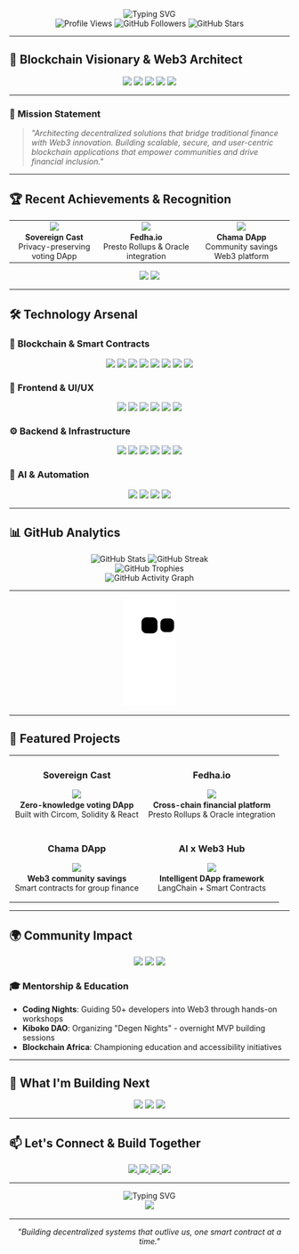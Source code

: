 <div align="center">
  <img src="https://readme-typing-svg.herokuapp.com?font=Fira+Code&weight=500&size=28&pause=1000&color=00D4FF&center=true&vCenter=true&width=600&height=100&lines=Hello%2C+I'm+Gethsun+Misesi;Web3+%26+Blockchain+Architect;Building+the+Future+of+DeFi" alt="Typing SVG" />
</div>

<div align="center">
  <img src="https://komarev.com/ghpvc/?username=gethsun1&style=flat-square&color=00D4FF" alt="Profile Views" />
  <img src="https://img.shields.io/github/followers/gethsun1?style=flat-square&color=00D4FF" alt="GitHub Followers" />
  <img src="https://img.shields.io/github/stars/gethsun1?style=flat-square&color=00D4FF" alt="GitHub Stars" />
</div>

---

## 🚀 **Blockchain Visionary & Web3 Architect**

<div align="center">
  <img src="https://img.shields.io/badge/Web3-Builder-00D4FF?style=for-the-badge&logo=ethereum&logoColor=white" />
  <img src="https://img.shields.io/badge/DeFi-Architect-FF6B6B?style=for-the-badge&logo=bitcoin&logoColor=white" />
  <img src="https://img.shields.io/badge/Smart-Contracts-4ECDC4?style=for-the-badge&logo=solidity&logoColor=white" />
  <img src="https://img.shields.io/badge/AI-Integration-45B7D1?style=for-the-badge&logo=openai&logoColor=white" />
  <img src="https://img.shields.io/badge/Hackathon-Winner-FFD93D?style=for-the-badge&logo=hackclub&logoColor=black" />
</div>

---

### 🎯 **Mission Statement**
> *"Architecting decentralized solutions that bridge traditional finance with Web3 innovation. Building scalable, secure, and user-centric blockchain applications that empower communities and drive financial inclusion."*

---

## 🏆 **Recent Achievements & Recognition**

<div align="center">
  <table>
    <tr>
      <td align="center">
        <img src="https://img.shields.io/badge/HackSecret_2024-1st_Place-FFD700?style=for-the-badge&logo=trophy" />
        <br><strong>Sovereign Cast</strong><br>Privacy-preserving voting DApp
      </td>
      <td align="center">
        <img src="https://img.shields.io/badge/Scaling_Web3-2nd_Place-C0C0C0?style=for-the-badge&logo=trophy" />
        <br><strong>Fedha.io</strong><br>Presto Rollups & Oracle integration
      </td>
      <td align="center">
        <img src="https://img.shields.io/badge/Open_Economy-2nd_Place-C0C0C0?style=for-the-badge&logo=trophy" />
        <br><strong>Chama DApp</strong><br>Community savings Web3 platform
      </td>
    </tr>
  </table>
</div>

<div align="center">
  <img src="https://img.shields.io/badge/Encode_Club_AI_Bootcamp-Graduate-00D4FF?style=for-the-badge&logo=graduation-cap" />
  <img src="https://img.shields.io/badge/Web3_AI_Hackathon-Participant-FF6B6B?style=for-the-badge&logo=robot" />
</div>

---

## 🛠️ **Technology Arsenal**

### 🔗 **Blockchain & Smart Contracts**
<div align="center">
  <img src="https://img.shields.io/badge/Solidity-363636?style=for-the-badge&logo=solidity&logoColor=white" />
  <img src="https://img.shields.io/badge/Rust-000000?style=for-the-badge&logo=rust&logoColor=white" />
  <img src="https://img.shields.io/badge/Move-4A90E2?style=for-the-badge&logo=move&logoColor=white" />
  <img src="https://img.shields.io/badge/Sway-00D4FF?style=for-the-badge&logo=sway&logoColor=white" />
  <img src="https://img.shields.io/badge/Solana-3A0CA3?style=for-the-badge&logo=solana&logoColor=white" />
  <img src="https://img.shields.io/badge/Ethereum-3C3C3D?style=for-the-badge&logo=ethereum&logoColor=white" />
  <img src="https://img.shields.io/badge/Polygon-8247E5?style=for-the-badge&logo=polygon&logoColor=white" />
  <img src="https://img.shields.io/badge/Arbitrum-28A0F0?style=for-the-badge&logo=arbitrum&logoColor=white" />
</div>

### 🎨 **Frontend & UI/UX**
<div align="center">
  <img src="https://img.shields.io/badge/React-20232A?style=for-the-badge&logo=react&logoColor=61DAFB" />
  <img src="https://img.shields.io/badge/Next.js-000000?style=for-the-badge&logo=next.js&logoColor=white" />
  <img src="https://img.shields.io/badge/Vue.js-4FC08D?style=for-the-badge&logo=vue.js&logoColor=white" />
  <img src="https://img.shields.io/badge/TypeScript-3178C6?style=for-the-badge&logo=typescript&logoColor=white" />
  <img src="https://img.shields.io/badge/Tailwind_CSS-38B2AC?style=for-the-badge&logo=tailwind-css&logoColor=white" />
  <img src="https://img.shields.io/badge/Chakra_UI-319795?style=for-the-badge&logo=chakra-ui&logoColor=white" />
</div>

### ⚙️ **Backend & Infrastructure**
<div align="center">
  <img src="https://img.shields.io/badge/Node.js-43853D?style=for-the-badge&logo=node.js&logoColor=white" />
  <img src="https://img.shields.io/badge/Python-3776AB?style=for-the-badge&logo=python&logoColor=white" />
  <img src="https://img.shields.io/badge/Django-092E20?style=for-the-badge&logo=django&logoColor=white" />
  <img src="https://img.shields.io/badge/FastAPI-009688?style=for-the-badge&logo=fastapi&logoColor=white" />
  <img src="https://img.shields.io/badge/PostgreSQL-316192?style=for-the-badge&logo=postgresql&logoColor=white" />
  <img src="https://img.shields.io/badge/MongoDB-4EA94B?style=for-the-badge&logo=mongodb&logoColor=white" />
</div>

### 🤖 **AI & Automation**
<div align="center">
  <img src="https://img.shields.io/badge/OpenAI-412991?style=for-the-badge&logo=openai&logoColor=white" />
  <img src="https://img.shields.io/badge/TensorFlow-FF6F00?style=for-the-badge&logo=tensorflow&logoColor=white" />
  <img src="https://img.shields.io/badge/PyTorch-EE4C2C?style=for-the-badge&logo=pytorch&logoColor=white" />
  <img src="https://img.shields.io/badge/LangChain-00FF00?style=for-the-badge&logo=langchain&logoColor=black" />
</div>

---

## 📊 **GitHub Analytics**

<div align="center">
  <img src="https://github-readme-stats.vercel.app/api?username=gethsun1&show_icons=true&theme=tokyonight&hide_border=true&bg_color=0D1117&title_color=00D4FF&text_color=FFFFFF&icon_color=00D4FF" alt="GitHub Stats" />
  <img src="https://github-readme-streak-stats.herokuapp.com/?user=gethsun1&theme=tokyonight&hide_border=true&background=0D1117&stroke=00D4FF&ring=00D4FF&fire=FF6B6B&currStreakNum=FFFFFF&sideNums=FFFFFF&currStreakLabel=00D4FF&sideLabels=00D4FF&dates=FFFFFF" alt="GitHub Streak" />
</div>

<div align="center">
  <img src="https://github-profile-trophy.vercel.app/?username=gethsun1&theme=tokyonight&no-frame=true&no-bg=true&margin-w=4&margin-h=4&rank=SECRET,SSS,SS,S,AAA&title=MultiLanguage,Stars,Commits,Repositories" alt="GitHub Trophies" />
</div>

<div align="center">
  <img src="https://github-readme-activity-graph.vercel.app/graph?username=gethsun1&theme=tokyo-night&hide_border=true&bg_color=0D1117&color=00D4FF&line=FF6B6B&point=FFFFFF&area=true&area_color=00D4FF&area_alpha=0.1" alt="GitHub Activity Graph" />
</div>

---



<div align="center">
  <img src="https://github.com/gethsun1/gethsun1/blob/output/github-contribution-grid-snake-dark.svg" alt="Contribution Snake" />
</div>

<!-- Alternative snake if the above doesn't work -->
<!-- 
<div align="center">
  <img src="https://raw.githubusercontent.com/gethsun1/gethsun1/output/github-contribution-grid-snake-dark.svg" alt="Contribution Snake" />
</div>
-->



---

## 🌟 **Featured Projects**

<div align="center">
  <table>
    <tr>
      <td width="50%">
        <h3 align="center"><b>Sovereign Cast</b></h3>
        <p align="center">
          <a href="#" target="_blank">
            <img src="https://img.shields.io/badge/Privacy-Preserving-00D4FF?style=for-the-badge&logo=shield-check" />
          </a>
          <br>
          <strong>Zero-knowledge voting DApp</strong><br>
          Built with Circom, Solidity & React
        </p>
      </td>
      <td width="50%">
        <h3 align="center"><b>Fedha.io</b></h3>
        <p align="center">
          <a href="#" target="_blank">
            <img src="https://img.shields.io/badge/DeFi-Platform-FF6B6B?style=for-the-badge&logo=ethereum" />
          </a>
          <br>
          <strong>Cross-chain financial platform</strong><br>
          Presto Rollups & Oracle integration
        </p>
      </td>
    </tr>
    <tr>
      <td width="50%">
        <h3 align="center"><b>Chama DApp</b></h3>
        <p align="center">
          <a href="#" target="_blank">
            <img src="https://img.shields.io/badge/Community-Savings-4ECDC4?style=for-the-badge&logo=users" />
          </a>
          <br>
          <strong>Web3 community savings</strong><br>
          Smart contracts for group finance
        </p>
      </td>
      <td width="50%">
        <h3 align="center"><b>AI x Web3 Hub</b></h3>
        <p align="center">
          <a href="#" target="_blank">
            <img src="https://img.shields.io/badge/AI-Integration-45B7D1?style=for-the-badge&logo=robot" />
          </a>
          <br>
          <strong>Intelligent DApp framework</strong><br>
          LangChain + Smart Contracts
        </p>
      </td>
    </tr>
  </table>
</div>

---

## 🌍 **Community Impact**

<div align="center">
  <img src="https://img.shields.io/badge/Coding_Nights-Mentor-00D4FF?style=for-the-badge&logo=code" />
  <img src="https://img.shields.io/badge/Kiboko_DAO-Organizer-FF6B6B?style=for-the-badge&logo=users" />
  <img src="https://img.shields.io/badge/Africa_Web3-Advocate-4ECDC4?style=for-the-badge&logo=globe" />
</div>

### 🎓 **Mentorship & Education**
- **Coding Nights**: Guiding 50+ developers into Web3 through hands-on workshops
- **Kiboko DAO**: Organizing "Degen Nights" - overnight MVP building sessions
- **Blockchain Africa**: Championing education and accessibility initiatives

---

## 🚀 **What I'm Building Next**

<div align="center">
  <img src="https://img.shields.io/badge/Cross_Chain-DEX-00D4FF?style=for-the-badge&logo=ethereum" />
  <img src="https://img.shields.io/badge/AI_Powered-DeFi-FF6B6B?style=for-the-badge&logo=robot" />
  <img src="https://img.shields.io/badge/Zero_Knowledge-Identity-4ECDC4?style=for-the-badge&logo=shield" />
</div>

---

## 📫 **Let's Connect & Build Together**

<div align="center">
  <a href="mailto:gethsun09@gmail.com">
    <img src="https://img.shields.io/badge/Email-D14836?style=for-the-badge&logo=gmail&logoColor=white" />
  </a>
  <a href="https://linkedin.com/in/gethsunmisesi">
    <img src="https://img.shields.io/badge/LinkedIn-0077B5?style=for-the-badge&logo=linkedin&logoColor=white" />
  </a>
  <a href="https://twitter.com/gethsun1__">
    <img src="https://img.shields.io/badge/Twitter-1DA1F2?style=for-the-badge&logo=twitter&logoColor=white" />
  </a>
  <a href="https://t.me/gethsun">
    <img src="https://img.shields.io/badge/Telegram-2CA5E0?style=for-the-badge&logo=telegram&logoColor=white" />
  </a>
</div>

---

<div align="center">
  <img src="https://readme-typing-svg.herokuapp.com?font=Fira+Code&weight=500&size=20&pause=2000&color=00D4FF&center=true&vCenter=true&width=600&height=50&lines=Ready+to+revolutionize+Web3%3F;Let's+build+the+future+together!;Code+is+the+canvas%2C+decentralization+is+the+art" alt="Typing SVG" />
</div>

<div align="center">
  <img src="https://img.shields.io/badge/Status-Available_for_Collaboration-00D4FF?style=for-the-badge&logo=github" />
</div>

---

<div align="center">
  <em>"Building decentralized systems that outlive us, one smart contract at a time."</em>
</div>
